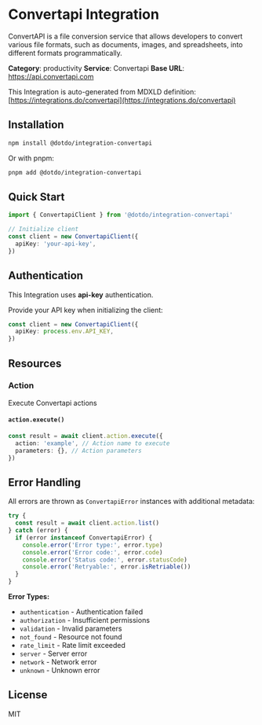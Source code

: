 # Convertapi Integration

ConvertAPI is a file conversion service that allows developers to convert various file formats, such as documents, images, and spreadsheets, into different formats programmatically.

**Category**: productivity
**Service**: Convertapi
**Base URL**: https://api.convertapi.com

This Integration is auto-generated from MDXLD definition: [https://integrations.do/convertapi](https://integrations.do/convertapi)

## Installation

```bash
npm install @dotdo/integration-convertapi
```

Or with pnpm:

```bash
pnpm add @dotdo/integration-convertapi
```

## Quick Start

```typescript
import { ConvertapiClient } from '@dotdo/integration-convertapi'

// Initialize client
const client = new ConvertapiClient({
  apiKey: 'your-api-key',
})
```

## Authentication

This Integration uses **api-key** authentication.

Provide your API key when initializing the client:

```typescript
const client = new ConvertapiClient({
  apiKey: process.env.API_KEY,
})
```

## Resources

### Action

Execute Convertapi actions

#### `action.execute()`

```typescript
const result = await client.action.execute({
  action: 'example', // Action name to execute
  parameters: {}, // Action parameters
})
```

## Error Handling

All errors are thrown as `ConvertapiError` instances with additional metadata:

```typescript
try {
  const result = await client.action.list()
} catch (error) {
  if (error instanceof ConvertapiError) {
    console.error('Error type:', error.type)
    console.error('Error code:', error.code)
    console.error('Status code:', error.statusCode)
    console.error('Retryable:', error.isRetriable())
  }
}
```

**Error Types:**

- `authentication` - Authentication failed
- `authorization` - Insufficient permissions
- `validation` - Invalid parameters
- `not_found` - Resource not found
- `rate_limit` - Rate limit exceeded
- `server` - Server error
- `network` - Network error
- `unknown` - Unknown error

## License

MIT
